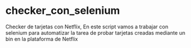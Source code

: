 # checker_con_selenium
Checker de tarjetas con Netflix, En este script vamos a trabajar con selenium para automatizar la tarea de probar tarjetas creadas mediante un bin en la plataforma de Netflix  

